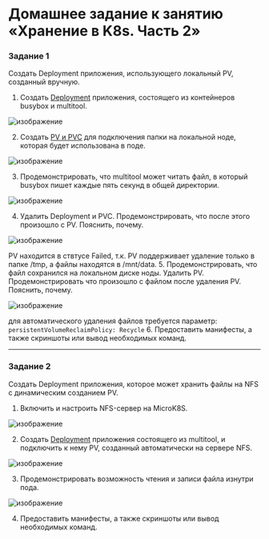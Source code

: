 # Домашнее задание к занятию «Хранение в K8s. Часть 2»

### Задание 1
Создать Deployment приложения, использующего локальный PV, созданный вручную.

1. Создать [Deployment](deploy.yaml) приложения, состоящего из контейнеров busybox и multitool.

  ![изображение](https://github.com/user-attachments/assets/0d19b5bc-4ca6-4188-b8fd-0bcd02e0c65e)

2. Создать [PV и PVC](deploy_volume.yaml) для подключения папки на локальной ноде, которая будет использована в поде.

  ![изображение](https://github.com/user-attachments/assets/5a351fce-a8e9-46b3-8bcf-606cf26e6fd7)

3. Продемонстрировать, что multitool может читать файл, в который busybox пишет каждые пять секунд в общей директории. 

  ![изображение](https://github.com/user-attachments/assets/3a6fd185-13c6-4e2b-8e2b-5c22f9753582)

4. Удалить Deployment и PVC. Продемонстрировать, что после этого произошло с PV. Пояснить, почему.

  ![изображение](https://github.com/user-attachments/assets/239b4a36-cf78-4fa4-b136-24b76ab23dec)

  PV находится в ствтусе Failed, т.к. PV поддерживает удаление только в папке /tmp, а файлы находятся в /mnt/data.
5. Продемонстрировать, что файл сохранился на локальном диске ноды. Удалить PV.  Продемонстрировать что произошло с файлом после удаления PV. Пояснить, почему.

  ![изображение](https://github.com/user-attachments/assets/e5055bfb-c7f6-43ac-aa0a-be7232322918)

  для автоматического удаления файлов требуется параметр: `persistentVolumeReclaimPolicy: Recycle`
6. Предоставить манифесты, а также скриншоты или вывод необходимых команд.

------

### Задание 2
Создать Deployment приложения, которое может хранить файлы на NFS с динамическим созданием PV.

1. Включить и настроить NFS-сервер на MicroK8S.

  ![изображение](https://github.com/user-attachments/assets/529ee61b-5de6-4572-a4fe-cda6b99f67e1)

2. Создать [Deployment](deploy_nfs.yaml) приложения состоящего из multitool, и подключить к нему PV, созданный автоматически на сервере NFS.

  ![изображение](https://github.com/user-attachments/assets/355d7fa3-77eb-42e6-9580-ad783548c41b)

3. Продемонстрировать возможность чтения и записи файла изнутри пода. 

  ![изображение](https://github.com/user-attachments/assets/49a2fa3d-936a-42e2-87e7-5b506cf156dd)

4. Предоставить манифесты, а также скриншоты или вывод необходимых команд.
